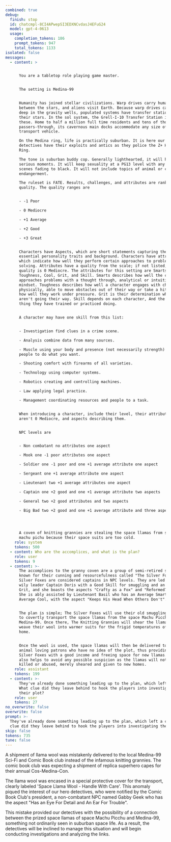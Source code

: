 ```yaml
---
combined: true
debug:
  finish: stop
  id: chatcmpl-8CI4APwepSI3EDXNCvdasJ4EFuG24
  model: gpt-4-0613
  usage:
    completion_tokens: 186
    prompt_tokens: 947
    total_tokens: 1133
isolated: false
messages:
  - content: >


      You are a tabletop role playing game master.


      The setting is Medina-99


      Humanity has joined stellar civilizations. Warp drives carry humans
      between the stars, and aliens visit Earth. Because warp drives cannot come
      deep in the gravity wells, populated systems have transfer stations around
      their stars. In the sol system, the Grell-I-10 Transfer Station is one of
      these. Home to half a million full time residents and tens of thousands of
      passers-through, its cavernous main docks accommodate any size of
      transport vehicle.

      On the Medina ring, life is practically suburban. It is here our hero
      detectives have their exploits and antics as they police the Z+ Habitation
      Ring.

      The tone is suburban buddy cop. Generally lighthearted, it will have some
      serious moments. It will keep sexuality at a PG13 level with any sexual
      scenes fading to black. It will not include topics of animal or child
      endangerment.

      The ruleset is FATE. Results, challenges, and attributes are ranked by
      quality. The quality ranges are


      - -1 Poor

      - 0 Mediocre

      - +1 Average

      - +2 Good

      - +3 Great


      Characters have Aspects, which are short statements capturing their
      essential personality traits and background. Characters have attributes,
      which indicate how well they perform certain approaches to problem
      solving. Attributes have a quality from the scale; if not listed, the
      quality is 0 Mediocre. The attributes for this setting are Smarts,
      Toughness, Cool, Grit, and Skill. Smarts describes how well the character
      approaches problems with a thought through, analytical or intuitive
      mindset. Toughness describes how well a character engages with challenges
      physically, able to move obstacles out of their way or take a hit. Cool is
      how well they work under pressure. Grit is their determination when things
      aren't going their way. Skill depends on each character, And the specific
      thing they have trained or practiced doing.


      A character may have one skill from this list:


      - Investigation find clues in a crime scene.

      - Analysis combine data from many sources.

      - Muscle using your body and presence (not necessarily strength) to get
      people to do what you want.

      - Shooting comfort with firearms of all varieties.

      - Technology using computer systems.

      - Robotics creating and controlling machines.

      - Law applying legal practice.

      - Management coordinating resources and people to a task.


      When introducing a character, include their level, their attributes that
      aren't 0 Mediocre, and aspects describing them.


      NPC levels are


      - Non combatant no attributes one aspect

      - Mook one -1 poor attributes one aspect

      - Soldier one -1 poor and one +1 average attribute one aspect

      - Sergeant one +1 average attribute one aspect

      - Lieutenant two +1 average attributes one aspect

      - Captain one +2 good and one +1 average attribute two aspects

      - General two +2 good attributes and two aspects

      - Big Bad two +2 good and one +1 average attribute and three aspects




      A coven of knitting grannies are stealing the space llamas from space
      machu pichu because their space suits are too cold.
    role: system
    tokens: 500
  - content: Who are the accomplices, and what is the plan?
    role: user
    tokens: 9
  - content: >-
      The accomplices to the granny coven are a group of semi-retired smugglers
      known for their cunning and resourcefulness called "The Silver Foxes". The
      Silver Foxes are considered captains in NPC levels. They are led by their
      wily leader Captain Doris with a Good Skill for smuggling and an Average
      Grit, and she boasts the aspects "Crafty as a Fox" and "Reformed? Maybe.".
      She is ably assisted by Lieutenant Basil who has an Average Smarts and an
      Average Cool, with the aspect "Keeps His Head When Others Don't". 


      The plan is simple; The Silver Foxes will use their old smuggling routes
      to covertly transport the space llamas from the space Machu Picchu to
      Medina-99. Once there, The Knitting Grannies will shear the llamas and
      weave their wool into warmer suits for the frigid temperatures of their
      home. 


      Once the wool is used, the space llamas will then be delivered to various
      animal loving patrons who have no idea of the plot, thus providing the
      Silver Foxes with a good income and freeing space for new llamas. This
      also helps to avoid any possible suspicion as the llamas will not be
      killed or abused, merely sheared and given to new homes.
    role: assistant
    tokens: 199
  - content: >-
      They've already done something leading up to the plan, which left a clue.
      What clue did they leave behind to hook the players into investigating
      their plot?
    role: user
    tokens: 27
no_overwrite: false
overwrite: false
prompt: >-
  They've already done something leading up to the plan, which left a clue. What
  clue did they leave behind to hook the players into investigating their plot?
skip: false
tokens: 735
tune: false
---
```

A shipment of llama wool was mistakenly delivered to the local Medina-99 Sci-Fi and Comic Book club instead of the infamous knitting grannies. The comic book club was expecting a shipment of replica superhero capes for their annual Cos-Medina-Con.

The llama wool was encased in a special protective cover for the transport, clearly labeled 'Space Llama Wool - Handle With Care'. This anomaly piqued the interest of our hero detectives, who were notified by the Comic Book Club's president, a non-combatant NPC named Gabby Geek who has the aspect "Has an Eye For Detail and An Ear For Trouble".

This mistake provided our detectives with the possibility of a connection between the prized space llamas of space Machu Picchu and Medina-99, something not ordinarily seen in suburban space life. As a result, the detectives will be inclined to manage this situation and will begin conducting investigations and analyzing the links.
